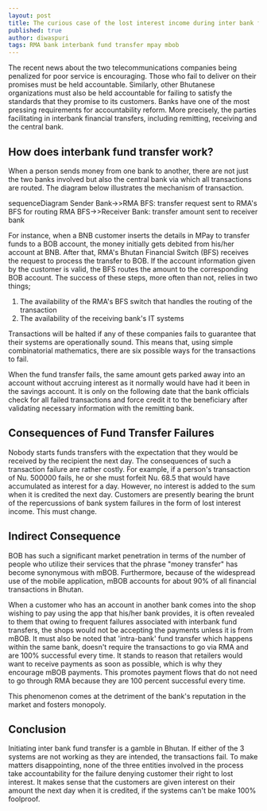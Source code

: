 ```yaml
---
layout: post
title: The curious case of the lost interest income during inter bank fund transfer failures
published: true
author: diwaspuri
tags: RMA bank interbank fund transfer mpay mbob
---
```


The recent news about the two telecommunications companies being penalized for poor service is encouraging. Those who fail to deliver on their promises must be held accountable. Similarly, other Bhutanese organizations must also be held accountable for failing to satisfy the standards that they promise to its customers. Banks have one of the most pressing requirements for accountability reform. More precisely, the parties facilitating in interbank financial transfers, including remitting, receiving and the central bank.

## How does interbank fund transfer work?

When a person sends money from one bank to another, there are not just the two banks involved but also the central bank via which all transactions are routed. The diagram below illustrates the mechanism of transaction.

<div class="mermaid">
sequenceDiagram
	Sender Bank->>RMA BFS: transfer request sent to RMA's BFS for routing
	RMA BFS->>Receiver Bank: transfer amount sent to receiver bank
</div>

For instance, when a BNB customer inserts the details in MPay to transfer funds to a BOB account, the money initially gets debited from his/her account at BNB. After that, RMA's Bhutan Financial Switch (BFS) receives the request to process the transfer to BOB. If the account information given by the customer is valid, the BFS routes the amount to the corresponding BOB account. The success of these steps, more often than not, relies in two things;

1. The availability of the RMA's BFS switch that handles the routing of the transaction
2. The availability of the receiving bank's IT systems

Transactions will be halted if any of these companies fails to guarantee that their systems are operationally sound. This means that, using simple combinatorial mathematics, there are six possible ways for the transactions to fail. 

When the fund transfer fails, the same amount gets parked away into an account without accruing interest as it normally would have had it been in the savings account. It is only on the following date that the bank officials check for all failed transactions and force credit it to the beneficiary after validating necessary information with the remitting bank.

## Consequences of Fund Transfer Failures

Nobody starts funds transfers with the expectation that they would be received by the recipient the next day. The consequences of such a transaction failure are rather costly. For example, if a person's transaction of Nu. 500000 fails, he or she must forfeit Nu. 68.5 that would have accumulated as interest for a day. However, no interest is added to the sum when it is credited the next day. Customers are presently bearing the brunt of the repercussions of bank system failures in the form of lost interest income. This must change.

## Indirect Consequence

BOB has such a significant market penetration in terms of the number of people who utilize their services that the phrase "money transfer" has become synonymous with mBOB. Furthermore, because of the widespread use of the mobile application, mBOB accounts for about 90% of all financial transactions in Bhutan.

When a customer who has an account in another bank comes into the shop wishing to pay using the app that his/her bank provides, it is often revealed to them that owing to frequent failures associated with interbank fund transfers, the shops would not be accepting the payments unless it is from mBOB. It must also be noted that 'intra-bank' fund transfer which happens within the same bank, doesn't require the transactions to go via RMA and are 100% successful every time. It stands to reason that retailers would want to receive payments as soon as possible, which is why they encourage mBOB payments. This promotes payment flows that do not need to go through RMA because they are 100 percent successful every time.

This phenomenon comes at the detriment of the bank's reputation in the market and fosters monopoly.

## Conclusion

Initiating inter bank fund transfer is a gamble in Bhutan. If either of the 3 systems are not working as they are intended, the transactions fail. To make matters disappointing, none of the three entities involved in the process take accountability for the failure denying customer their right to lost interest. It makes sense that the customers are given interest on their amount the next day when it is credited, if the systems can't be make 100% foolproof.


